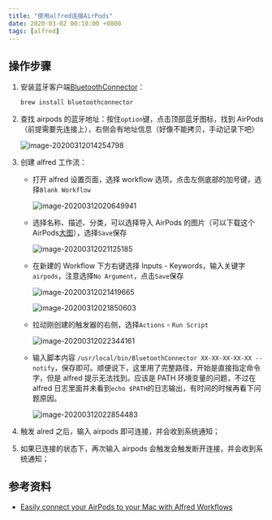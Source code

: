 ```yaml
---
title: "使用alfred连接AirPods"
date: 2020-03-02 00:10:00 +0800
tags: [alfred]
---
```


## 操作步骤

1. 安装蓝牙客户端[BluetoothConnector](https://github.com/lapfelix/BluetoothConnector)：

   ```bash
   brew install bluetoothconnector
   ```

2. 查找 airpods 的蓝牙地址：按住`option`键，点击顶部蓝牙图标，找到 AirPods（前提需要先连接上），右侧会有地址信息（好像不能拷贝，手动记录下吧）

   ![image-20200312014254798](https://pic-1251468582.picsh.myqcloud.com/pic/2021/11/04/59165a.png)

3. 创建 alfred 工作流：

   - 打开 alfred 设置页面，选择 workflow 选项，点击左侧底部的加号键，选择`Blank Workflow`

     ![image-20200312020649941](https://pic-1251468582.picsh.myqcloud.com/pic/2021/11/04/37aa5b.png)

   - 选择名称、描述、分类，可以选择导入 AirPods 的图片（可以下载这个 AirPods[大图](https://www.apple.com/v/airpods/j/images/overview/airpods__dh7xkbort402_large_2x.jpg)），选择`Save`保存

     ![image-20200312021125185](https://pic-1251468582.picsh.myqcloud.com/pic/2021/11/04/3d471f.png)

   - 在新建的 Workflow 下方右键选择 Inputs - Keywords，输入关键字`airpods`，注意选择`No Argument`，点击`Save`保存

     ![image-20200312021419665](https://pic-1251468582.picsh.myqcloud.com/pic/2021/11/04/cf1533.png)

     ![image-20200312021850603](https://pic-1251468582.picsh.myqcloud.com/pic/2021/11/04/634d80.png)

   - 拉动刚创建的触发器的右侧，选择`Actions` - `Run Script`

     ![image-20200312022344161](https://pic-1251468582.picsh.myqcloud.com/pic/2021/11/04/88e78e.png)

   - 输入脚本内容 `/usr/local/bin/BluetoothConnector XX-XX-XX-XX-XX --notify`，保存即可。顺便说下，这里用了完整路径，开始是直接指定命令字，但是 alfred 提示无法找到。应该是 PATH 环境变量的问题，不过在 alfred 日志里面并未看到`echo $PATH`的日志输出，有时间的时候再看下问题原因。

     ![image-20200312022854483](https://pic-1251468582.picsh.myqcloud.com/pic/2021/11/04/ca0490.png)

4. 触发 alred 之后，输入 airpods 即可连接，并会收到系统通知；

5. 如果已连接的状态下，再次输入 airpods 会触发会触发断开连接，并会收到系统通知；

## 参考资料

- [Easily connect your AirPods to your Mac with Alfred Workflows](https://gary.mcad.am/easily-connect-your-airpods-to-your-mac-with-alfred-workflows-feea1b2fce78)
